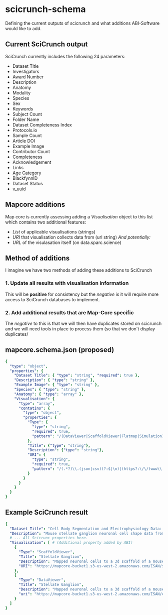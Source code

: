 # scicrunch-schema
Defining the current outputs of scicrunch and what additions ABI-Software would like to add. 

## Current SciCrunch output
SciCrunch currently includes the following 24 parameters:
- Dataset Title
- Investigators
- Award Number
- Description
- Anatomy
- Modality
- Species
- Sex
- Keywords
- Subject Count
- Folder Name
- Dataset Completeness Index
- Protocols.io
- Sample Count
- Article DOI
- Example Image
- Contributor Count
- Completeness
- Acknowledgement
- Links
- Age Category
- BlackfynnID
- Dataset Status
- v_uuid


## Mapcore additions
Map core is currently assessing adding a _Visualisation_ object to this list which contains two additional features:
- _List_ of applicable visualisations (strings)
- _URI_ that visualisation collects data from (url string)
_And potentially:_
- _URL_ of the visulasation itself (on data.sparc.science)

## Method of additions
I imagine we have two methods of adding these additions to SciCrunch
### 1. Update all results with visualisation information
This will be **positive** for consistency but the _negative_ is it will require more access to SciCrunch databases to implement.
### 2. Add additional results that are Map-Core specific
The *negative* to this is that we will then have duplicates stored on scicrunch and we will need tools in place to process them (so that we don't display duplicates/

## mapcore.schema.json (proposed)
```yaml
{
  "type": "object",
  "properties": {
    "Dataset Title": { "type": "string", "required": true },
    "Description": { "type": "string" },
    "Example Image": { "type": "string" },
    "Species": { "type": "string" }, 
    "Anatomy": { "type": "array" }, 
    "Visualisation": {
      "type": "array",
      "contatins": {
        "type": "object",
        "properties": {
          "Type": {
            "type": "string", 
            "required": true,
            "pattern": "/(DataViewer|ScaffoldViewer|Flatmap|Simulation)/g"
          },
          "Title": {"type": "string"},
          "Description": {"type": "string"},
          "URI": {
            "type": "string", 
            "required": true,
            "pattern": "/(.*?)\\.(json|csv)(?:$|\n)|(https?:\/\/(www\\.)?osparc\\.io\b([-a-zA-Z0-9@:%_\\+.~#?&//=]*))"
          }
        }
      }
    }
  }
}
```
## Example SciCrunch result 
```yaml
{
  "Dataset Title": "Cell Body Segmentation and Electrophysiology Data: Stellate Ganglion",
  "Description": "Mouse stellate ganglion neuronal cell shape data from...",
  # ... All Scicrunc properties here.
  "Visualisation": [ # (Additional property added by ABI)
    {
      "Type": "ScaffoldViewer",
      "Title": "Stellate Ganglion",
      "Description": "Mapped neuronal cells to a 3d scaffold of a mouse heart",
      "URI": "https://mapcore-bucket1.s3-us-west-2.amazonaws.com/ISAN/scaffold/stellate/stellate_metadata.json",
    },
    {
      "Type": "DataViewer",
      "Title": "Stellate Ganglion",
      "Description": "Mapped neuronal cells to a 3d scaffold of a mouse heart",
      "uri": "https://mapcore-bucket1.s3-us-west-2.amazonaws.com/ISAN/csv-data/stellate/directory-meta.json",
    }
  ]
}
```
